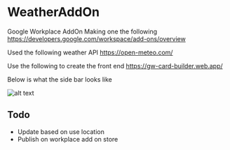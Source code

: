 # WeatherAddOn
Google Workplace AddOn
Making one the following
https://developers.google.com/workspace/add-ons/overview

Used the following weather API
https://open-meteo.com/

Use the following to create the front end
https://gw-card-builder.web.app/

Below is what the side bar looks like

![alt text](https://github.com/David-Feldt/WeatherAddOn/blob/main/weather.png)

## Todo
- Update based on use location
- Publish on workplace add on store
